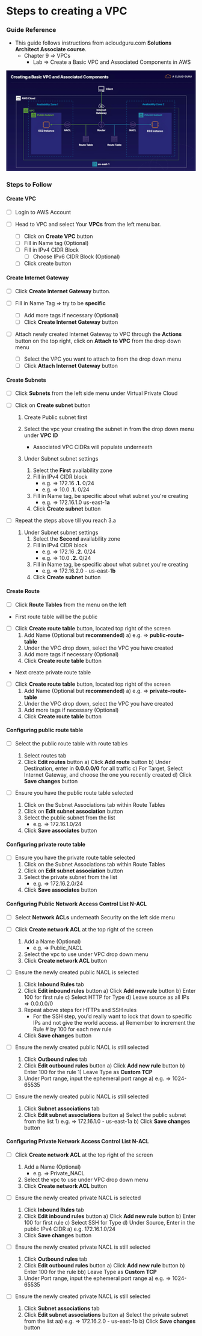 # Steps to creating a VPC

### Guide Reference

- This guide follows instructions from acloudguru.com **Solutions Architect Associate course**.
    - Chapter 9 => VPCs
        - Lab => Create a Basic VPC and Associated Components in AWS

![Diagram of VPC](assets/basic-vpc-img.png)

### Steps to Follow

#### Create VPC

- [ ] Login to AWS Account

- [ ] Head to VPC and select Your **VPCs** from the left menu bar.
    - [ ] Click on **Create VPC** button
    - [ ] Fill in Name tag (Optional)
    - [ ] Fill in IPv4 CIDR Block
        - [ ] Choose IPv6 CIDR Block (Optional)
    - [ ] Click create button

#### Create Internet Gateway

- [ ] Click **Create Internet Gateway** button.

- [ ] Fill in Name Tag => try to be **specific**
    - [ ] Add more tags if necessary (Optional)
    - [ ] Click **Create Internet Gateway** button

- [ ] Attach newly created Internet Gateway to VPC through the
      **Actions** button on the top right, click on **Attach to VPC**
      from the drop down menu
    - [ ] Select the VPC you want to attach to from the drop down menu
    - [ ] Click **Attach Internet Gateway** button

#### Create Subnets

- [ ] Click **Subnets** from the left side menu under Virtual Private Cloud

- [ ] Click on **Create subnet** button
    1) Create Public subnet first
    2) Select the vpc your creating the subnet in from the drop down menu
       under **VPC ID**
       - Associated VPC CIDRs will populate underneath

    3) Under Subnet subnet settings
        1) Select the **First** availability zone
        2) Fill in IPv4 CIDR block
            - e.g. => 172.16 **.1.** 0/24
            - e.g. => 10.0 **.1.** 0/24
        3) Fill in Name tag, be specific about what subnet you're creating
            - e.g. => 172.16.1.0 us-east-1**a**
        4) Click **Create subnet** button

- [ ] Repeat the steps above till you reach 3.a
    1) Under Subnet subnet settings
        1) Select the **Second** availability zone
        2) Fill in IPv4 CIDR block
            - e.g. => 172.16 **.2.** 0/24
            - e.g. => 10.0 **.2.** 0/24
        3) Fill in Name tag, be specific about what subnet you're creating
            - e.g. => 172.16.2.0 - us-east-1**b**
        4) Click **Create subnet** button

#### Create Route

- [ ] Click **Route Tables** from the menu on the left

- First route table will be the public
- [ ] Click **Create route table** button, located top right of the screen
    1) Add Name (Optional but **recommended**)
        a) e.g. => **public-route-table**
    2) Under the VPC drop down, select the VPC you have created
    3) Add more tags if necessary (Optional)
    4) Click **Create route table** button

- Next create private route table
- [ ] Click **Create route table** button, located top right of the screen
    1) Add Name (Optional but **recommended**)
        a) e.g. => **private-route-table**
    2) Under the VPC drop down, select the VPC you have created
    3) Add more tags if necessary (Optional)
    4) Click **Create route table** button

#### Configuring public route table

- [ ] Select the public route table with route tables
    1) Select routes tab
    2) Click **Edit routes** button
        a) Click **Add route** button
        b) Under Destination, enter in **0.0.0.0/0** for all traffic
        c) For Target, Select Internet Gateway, and choose the one you recently created
        d) Click **Save changes** button

- [ ] Ensure you have the public route table selected
    1) Click on the Subnet Associations tab within Route Tables
    2) Click on **Edit subnet association** button
    3) Select the public subnet from the list
        - e.g. => 172.16.1.0/24
    4) Click **Save associates** button

#### Configuring private route table

- [ ] Ensure you have the private route table selected
    1) Click on the Subnet Associations tab within Route Tables
    2) Click on **Edit subnet association** button
    3) Select the private subnet from the list
        - e.g. => 172.16.2.0/24
    4) Click **Save associates** button

#### Configuring Public Network Access Control List N-ACL

- [ ] Select **Network ACLs** underneath Security on the left side menu

- [ ] Click **Create network ACL** at the top right of the screen
    1) Add a Name (Optional)
        - e.g. => Public_NACL
    2) Select the vpc to use under VPC drop down menu
    3) Click **Create network ACL** button
    
- [ ] Ensure the newly created public NACL is selected
    1) Click **Inbound Rules** tab
    2) Click **Edit inbound rules** button
        a) Click **Add new rule** button
        b) Enter 100 for first rule
        c) Select HTTP for Type
        d) Leave source as all IPs => 0.0.0.0/0
    3) Repeat above steps for HTTPs and SSH rules
        - For the SSH step, you'd really want to lock that down to specific IPs
          and not give the world access.
        a) Remember to increment the Rule # by 100 for each new rule
    4) Click **Save changes** button

- [ ] Ensure the newly created public NACL is still selected
    1) Click **Outbound rules** tab
    2) Click **Edit outbound rules** button
        a) Click **Add new rule** button
        b) Enter 100 for the rule
            1) Leave Type as **Custom TCP**
    3) Under Port range, input the ephemeral port range
        a) e.g. => 1024-65535

- [ ] Ensure the newly created public NACL is still selected
    1) Click **Subnet associations** tab
    2) Click **Edit subnet associations** button
        a) Select the public subnet from the list
            1) e.g. => 172.16.1.0 - us-east-1a
        b) Click **Save changes** button

#### Configuring Private Network Access Control List N-ACL

- [ ] Click **Create network ACL** at the top right of the screen
    1) Add a Name (Optional)
        - e.g. => Private_NACL
    2) Select the vpc to use under VPC drop down menu
    3) Click **Create network ACL** button

- [ ] Ensure the newly created private NACL is selected
    1) Click **Inbound Rules** tab
    2) Click **Edit inbound rules** button
        a) Click **Add new rule** button
        b) Enter 100 for first rule
        c) Select SSH for Type
        d) Under Source, Enter in the public IPv4 CIDR 
            a) e.g. 172.16.1.0/24
    3) Click **Save changes** button

- [ ] Ensure the newly created private NACL is still selected
    1) Click **Outbound rules** tab
    2) Click **Edit outbound rules** button
        a) Click **Add new rule** button
        b) Enter 100 for the rule
            bb) Leave Type as **Custom TCP**
    3) Under Port range, input the ephemeral port range
        a) e.g. => 1024-65535

- [ ] Ensure the newly created private NACL is still selected
    1) Click **Subnet associations** tab
    2) Click **Edit subnet associations** button
        a) Select the private subnet from the list
            aa) e.g. => 172.16.2.0 - us-east-1b
        b) Click **Save changes** button